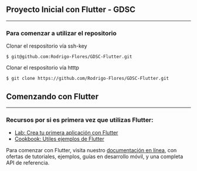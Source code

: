 ## Proyecto Inicial con Flutter - GDSC
---
### Para comenzar a utilizar el repositorio
Clonar el respositorio vía ssh-key
```
$ git@github.com:Rodrigo-Flores/GDSC-Flutter.git
```

Clonar el respositorio vía htttp
```
$ git clone https://github.com/Rodrigo-Flores/GDSC-Flutter.git
```

## Comenzando con Flutter
---

### Recursos por si es primera vez que utilizas Flutter:

- [Lab: Crea tu primera aplicación con Flutter](https://flutter.dev/docs/get-started/codelab)
- [Cookbook: Utiles ejemplos de Flutter](https://flutter.dev/docs/cookbook)

Para comenzar con Flutter, visita nuestro
[documentación en línea](https://flutter.dev/docs), con ofertas de tutoriales,
ejemplos, guías en desarrollo móvil, y una completa API de referencia.
